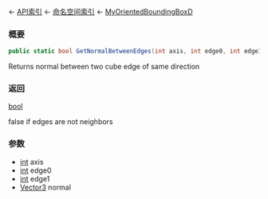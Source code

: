 ← [API索引](Api-Index) ← [命名空间索引](Namespace-Index) ← [MyOrientedBoundingBoxD](VRageMath.MyOrientedBoundingBoxD)

### 概要

```csharp
public static bool GetNormalBetweenEdges(int axis, int edge0, int edge1, out Vector3 normal)
```

Returns normal between two cube edge of same direction

### 返回

[bool](https://docs.microsoft.com/en-us/dotnet/api/System.Boolean?view=netframework-4.6)

false if edges are not neighbors

### 参数

* [int](https://docs.microsoft.com/en-us/dotnet/api/System.Int32?view=netframework-4.6) axis
* [int](https://docs.microsoft.com/en-us/dotnet/api/System.Int32?view=netframework-4.6) edge0
* [int](https://docs.microsoft.com/en-us/dotnet/api/System.Int32?view=netframework-4.6) edge1
* [Vector3](VRageMath.Vector3) normal
